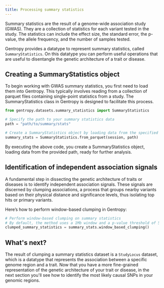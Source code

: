 ```yaml
---
title: Processing summary statistics
---
```


Summary statistics are the result of a genome-wide association study (GWAS). They are a collection of statistics for each variant tested in the study. The statistics can include the effect size, the standard error, the p-value, the allele frequency, and the number of samples tested.

Gentropy provides a datatype to represent summary statistics, called `SummaryStatistics`. On this datatype you can perform useful operations that are useful to disentangle the genetic architecture of a trait or disease.

## Creating a SummaryStatistics object

To begin working with GWAS summary statistics, you first need to load them into Gentropy. This typically involves reading from a collection of parquet files containing single-point statistics from a study. The SummaryStatistics class in Gentropy is designed to facilitate this process.

```python
from gentropy.datasets.summary_statistics import SummaryStatistics

# Specify the path to your summary statistics data
path = "path/to/summary/stats"

# Create a SummaryStatistics object by loading data from the specified path
summary_stats = SummaryStatistics.from_parquet(session, path)
```

By executing the above code, you create a SummaryStatistics object, loading data from the provided path, ready for further analysis.

## Identification of independent association signals

A fundamental step in dissecting the genetic architecture of traits or diseases is to identify independent association signals. These signals are discerned by clumping associations, a process that groups nearby variants based on their physical distance and significance levels, thus isolating top hits or primary variants.

Here’s how to perform window-based clumping in Gentropy:

```python
# Perform window-based clumping on summary statistics
# By default, the method uses a 1Mb window and a p-value threshold of 5e-8
clumped_summary_statistics = summary_stats.window_based_clumping()
```

## What's next?

The result of clumping a summary statistics dataset is a `StudyLocus` dataset, which is a datatype that represents the association between a specific genome region and a trait.
Now that you have a more fine-grained representation of the genetic architecture of your trait or disease, in the next section you'll see how to identify the most likely causal SNPs in your genomic regions.
